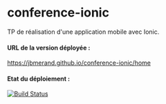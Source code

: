 # conference-ionic

TP de réalisation d'une application mobile avec Ionic.

#### URL de la version déployée : 
https://jbmerand.github.io/conference-ionic/home

#### Etat du déploiement : 
[![Build Status](https://travis-ci.org/jbmerand/conference-ionic.svg?branch=master)](https://travis-ci.org/jbmerand/conference-ionic)
